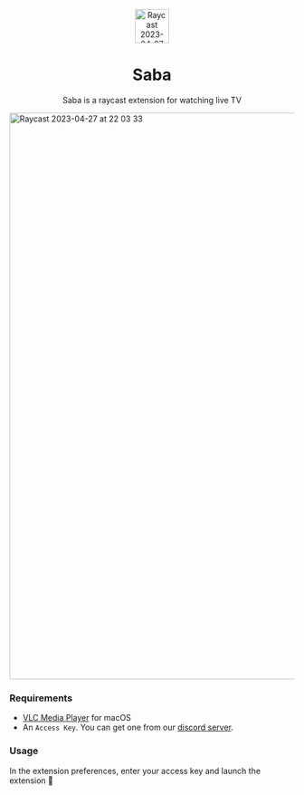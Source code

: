 <p align="center">
<img width="60" height="60" alt="Raycast 2023-04-27 at 22 03 33" src="https://user-images.githubusercontent.com/20072792/235139304-0c98f422-2eda-42cb-b5b4-c2af415492ae.png">
</p>

<h1 align="center">Saba</h1>
<p align="center">
Saba is a raycast extension for watching live TV
</p>

<img width="1000" alt="Raycast 2023-04-27 at 22 03 33" src="https://user-images.githubusercontent.com/20072792/235139266-b9358f68-85e2-45c9-afc6-dc75aad6c589.png">

### Requirements

- [VLC Media Player](https://www.videolan.org/vlc/) for macOS
- An `Access Key`. You can get one from our [discord server](https://discord.gg/34aBGqXD8N).

### Usage

In the extension preferences, enter your access key and launch the extension  🎉

